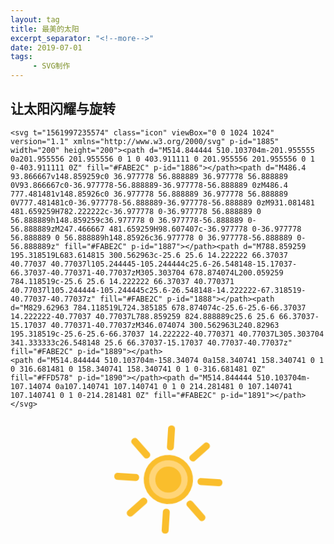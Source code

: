 ```yaml
---
layout: tag
title: 最美的太阳
excerpt_separator: "<!--more-->"
date: 2019-07-01
tags:
     - SVG制作
---
```


## 让太阳闪耀与旋转
<!--more-->
```
<svg t="1561997235574" class="icon" viewBox="0 0 1024 1024" version="1.1" xmlns="http://www.w3.org/2000/svg" p-id="1885" width="200" height="200"><path d="M514.844444 510.103704m-201.955555 0a201.955556 201.955556 0 1 0 403.911111 0 201.955556 201.955556 0 1 0-403.911111 0Z" fill="#FABE2C" p-id="1886"></path><path d="M486.4 93.866667v148.859259c0 36.977778 56.888889 36.977778 56.888889 0V93.866667c0-36.977778-56.888889-36.977778-56.888889 0zM486.4 777.481481v148.85926c0 36.977778 56.888889 36.977778 56.888889 0V777.481481c0-36.977778-56.888889-36.977778-56.888889 0zM931.081481 481.659259H782.222222c-36.977778 0-36.977778 56.888889 0 56.888889h148.859259c36.977778 0 36.977778-56.888889 0-56.888889zM247.466667 481.659259H98.607407c-36.977778 0-36.977778 56.888889 0 56.888889h148.85926c36.977778 0 36.977778-56.888889 0-56.888889z" fill="#FABE2C" p-id="1887"></path><path d="M788.859259 195.318519L683.614815 300.562963c-25.6 25.6 14.222222 66.37037 40.77037 40.77037l105.244445-105.244444c25.6-26.548148-15.17037-66.37037-40.770371-40.77037zM305.303704 678.874074L200.059259 784.118519c-25.6 25.6 14.222222 66.37037 40.770371 40.77037l105.244444-105.244445c25.6-26.548148-14.222222-67.318519-40.77037-40.77037z" fill="#FABE2C" p-id="1888"></path><path d="M829.62963 784.118519L724.385185 678.874074c-25.6-25.6-66.37037 14.222222-40.77037 40.77037L788.859259 824.888889c25.6 25.6 66.37037-15.17037 40.770371-40.77037zM346.074074 300.562963L240.82963 195.318519c-25.6-25.6-66.37037 14.222222-40.770371 40.77037L305.303704 341.333333c26.548148 25.6 66.37037-15.17037 40.77037-40.77037z" fill="#FABE2C" p-id="1889"></path>
<path d="M514.844444 510.103704m-158.34074 0a158.340741 158.340741 0 1 0 316.681481 0 158.340741 158.340741 0 1 0-316.681481 0Z" fill="#FFD578" p-id="1890"></path><path d="M514.844444 510.103704m-107.14074 0a107.140741 107.140741 0 1 0 214.281481 0 107.140741 107.140741 0 1 0-214.281481 0Z" fill="#FABE2C" p-id="1891"></path></svg>
```

<center>
<div class="sun" style="width: 50%" >
<svg t="1561997235574" class="icon" viewBox="0 0 1024 1024" version="1.1" xmlns="http://www.w3.org/2000/svg" p-id="1885" width="200" height="200"><path d="M514.844444 510.103704m-201.955555 0a201.955556 201.955556 0 1 0 403.911111 0 201.955556 201.955556 0 1 0-403.911111 0Z" fill="#FABE2C" p-id="1886"></path><path d="M486.4 93.866667v148.859259c0 36.977778 56.888889 36.977778 56.888889 0V93.866667c0-36.977778-56.888889-36.977778-56.888889 0zM486.4 777.481481v148.85926c0 36.977778 56.888889 36.977778 56.888889 0V777.481481c0-36.977778-56.888889-36.977778-56.888889 0zM931.081481 481.659259H782.222222c-36.977778 0-36.977778 56.888889 0 56.888889h148.859259c36.977778 0 36.977778-56.888889 0-56.888889zM247.466667 481.659259H98.607407c-36.977778 0-36.977778 56.888889 0 56.888889h148.85926c36.977778 0 36.977778-56.888889 0-56.888889z" fill="#FABE2C" p-id="1887"></path><path d="M788.859259 195.318519L683.614815 300.562963c-25.6 25.6 14.222222 66.37037 40.77037 40.77037l105.244445-105.244444c25.6-26.548148-15.17037-66.37037-40.770371-40.77037zM305.303704 678.874074L200.059259 784.118519c-25.6 25.6 14.222222 66.37037 40.770371 40.77037l105.244444-105.244445c25.6-26.548148-14.222222-67.318519-40.77037-40.77037z" fill="#FABE2C" p-id="1888"></path><path d="M829.62963 784.118519L724.385185 678.874074c-25.6-25.6-66.37037 14.222222-40.77037 40.77037L788.859259 824.888889c25.6 25.6 66.37037-15.17037 40.770371-40.77037zM346.074074 300.562963L240.82963 195.318519c-25.6-25.6-66.37037 14.222222-40.770371 40.77037L305.303704 341.333333c26.548148 25.6 66.37037-15.17037 40.77037-40.77037z" fill="#FABE2C" p-id="1889"></path>
<path d="M514.844444 510.103704m-158.34074 0a158.340741 158.340741 0 1 0 316.681481 0 158.340741 158.340741 0 1 0-316.681481 0Z" fill="#FFD578" p-id="1890"></path><path d="M514.844444 510.103704m-107.14074 0a107.140741 107.140741 0 1 0 214.281481 0 107.140741 107.140741 0 1 0-214.281481 0Z" fill="#FABE2C" p-id="1891"></path></svg>
</div>

<style>
.sun {
 animation: rotate 5s infinite;
 animation-timing-function:linear;
}
@keyframes rotate{
0% { transform:rotate(0deg);}
100% { transform : rotate(360deg)}
       	
}
</style>